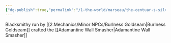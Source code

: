 ```yaml
---
{"dg-publish":true,"permalink":"/1-the-world/marseau/the-centuar-s-silver/"}
---
```


Blacksmithy run by [[2.Mechanics/Minor NPCs/Burlness Goldseam\|Burlness Goldseam]]
crafted the [[Adamantine Wall Smasher\|Adamantine Wall Smasher]]
